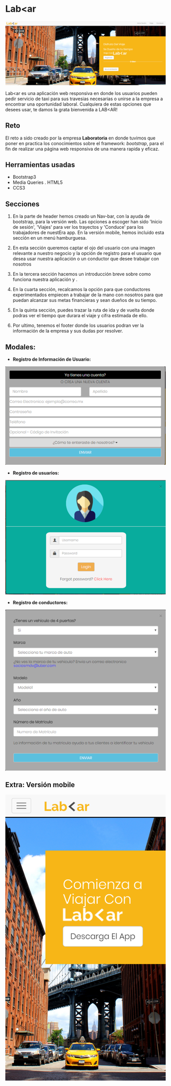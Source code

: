 # Lab<ar
  
  ![web-ver](assets/readme/web-ver.png)

Lab<ar es una aplicación web responsiva en donde los usuarios pueden pedir servicio de taxi para sus travesias necesarias o unirse a la empresa a encontrar una oportunidad laboral. Cualquiera de estas opciones que desees usar, te damos la grata bienvenida a LAB<AR!

## Reto
  
  El reto a sido creado por la empresa __Laboratoria__ en donde tuvimos que poner en practica los conocimientos sobre el framework: _bootstrap_, para el fin de realizar una página web responsiva de una manera rapida y eficaz.

## Herramientas usadas

- Bootstrap3
- Media Queries
. HTML5
- CCS3

## Secciones

  1. En la parte de header hemos creado un Nav-bar, con la ayuda de bootstrap, para la versión web. Las opciones a escoger han sido 'Inicio de sesión', 'Viajes' para ver los trayectos y 'Conduce' para los trabajadores de nuestEra app. En la versión mobile, hemos incluido esta sección en un menú hamburguesa.

  2. En esta sección queremos captar el ojo del usuario con una imagen relevante a nuestro negocio y la opción de registro para el usuario que desea usar nuestra aplicación o un conductor que desee trabajar con nosotros

  3. En la tercera sección hacemos un introducción breve sobre como funciona nuestra aplicación y .

  4. En la cuarta sección, recalcamos la opción para que conductores experimentados empiecen a trabajar de la mano con nosotros para que puedan alcanzar sus metas financieras y sean dueños de su tiempo.

  5. En la quinta sección, puedes trazar la ruta de ida y de vuelta donde podras ver el tiempo que durara el viaje y cifra estimada de ello.

  6. Por ultimo, tenemos el footer donde los usuarios podran ver la información de la empresa y sus dudas por resolver.

## Modales:  

- __Registro de Información de Usuario:__  

![registo de información](assets/readme/registro.png)

- __Registro de usuarios:__

![registo de usuario](assets/readme/inicia_sesion.png)

- __Registro de conductores:__

![registro de conductores](assets/readme/conductores.png)


## Extra: Versión mobile

![mobile-ver](assets/readme/mob-ver.png)
